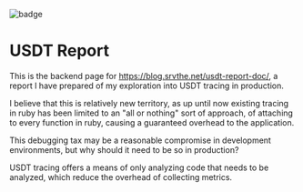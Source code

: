 ![badge](https://travis-ci.org/dalehamel/usdt-report-doc.svg?branch=master)

# USDT Report

This is the backend page for https://blog.srvthe.net/usdt-report-doc/,
a report I have prepared of my exploration into USDT tracing in production.

I believe that this is relatively new territory, as up until now existing tracing
in ruby has been limited to an "all or nothing" sort of approach, of attaching to every
function in ruby, causing a guaranteed overhead to the application.

This debugging tax may be a reasonable compromise in development environments, but
why should it need to be so in production?

USDT tracing offers a means of only analyzing code that needs to be analyzed, which
reduce the overhead of collecting metrics.

